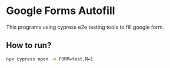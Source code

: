 # Google Forms Autofill

This programs using cypress e2e testing tools to fill google form.

## How to run?

```bash
npx cypress open -e FORM=test,N=1
```